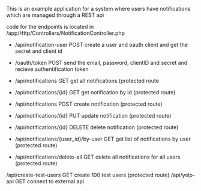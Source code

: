 
This is an example application for a system where users have notifications which are managed through a REST api 

code for the endpoints is located in 
/app/Http/Controllers/NotificationController.php  


- /api/notification-user   POST  create a user and oauth client and get the secret and client id
- /oauth/token POST  send the email, password, clientID and secret and recieve authentification token

- /api/notifications GET  get all notifications  (protected route
- /api/notifications/{id} GET  get notification by id (protected route)
- /api/notifications POST  create notification (protected route)
- /api/notifications/{id} PUT  update notification (protected route)
- /api/notifications/{id} DELETE  delete notification (protected route)

- /api/notifications/{user_id}/by-user GET get list of notifications by user (protected route)
- /api/notifications/delete-all GET delete all notifications for all users (protected route)

/api/create-test-users GET  create 100 test users (protected route)
/api/yelp-api GET  connect to external api


